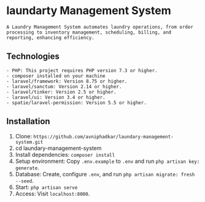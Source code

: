 # laundarty Management System 
    A Laundry Management System automates laundry operations, from order processing to inventory management, scheduling, billing, and reporting, enhancing efficiency.

## Technologies
    - PHP: This project requires PHP version 7.3 or higher.
    - composer installed on your machine
    - laravel/framework: Version 8.75 or higher.
    - laravel/sanctum: Version 2.14 or higher.
    - laravel/tinker: Version 2.5 or higher.
    - laravel/ui: Version 3.4 or higher.
    - spatie/laravel-permission: Version 5.5 or higher.

## Installation

1. Clone: `https://github.com/avniphadkar/laundary-management-system.git`
2. cd laundary-management-system
3. Install dependencies: `composer install`
4. Setup environment: Copy `.env.example` to `.env` and run `php artisan key: generate`.
5. Database: Create, configure `.env`, and run `php artisan migrate: fresh --seed`.
6. Start: `php artisan serve`
7. Access: Visit `localhost:8000`.

